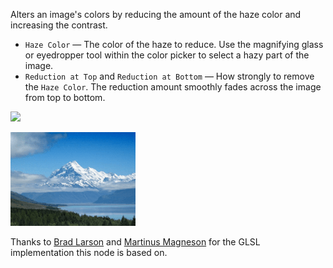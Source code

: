 Alters an image's colors by reducing the amount of the haze color and increasing the contrast.

   - `Haze Color` — The color of the haze to reduce.  Use the magnifying glass or eyedropper tool within the color picker to select a hazy part of the image.
   - `Reduction at Top` and `Reduction at Bottom` — How strongly to remove the `Haze Color`.  The reduction amount smoothly fades across the image from top to bottom.

![](mountains.png)

![](reducehaze.png)

Thanks to [Brad Larson](https://github.com/BradLarson/GPUImage) and [Martinus Magneson](https://vuo.org/user/3272) for the GLSL implementation this node is based on.
